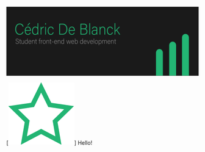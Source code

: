 [![Header](https://github.com/CedricDeBlanck/CedricDeBlanck/blob/main/Middel%202-100.jpg?raw=true "Header")](http://www.cedricdeblanck.be/)


[![Image](https://raw.githubusercontent.com/CedricDeBlanck/CedricDeBlanck/7e6f28f451bd9cf3431dd3db0c5ec8d6c979283a/star.svg)] Hello!
<!--
**CedricDeBlanck/CedricDeBlanck** is a ✨ _special_ ✨ repository because its `README.md` (this file) appears on your GitHub profile.

Here are some ideas to get you started:

- 🔭 I’m currently working on ...
- 🌱 I’m currently learning ...
- 👯 I’m looking to collaborate on ...
- 🤔 I’m looking for help with ...
- 💬 Ask me about ...
- 📫 How to reach me: ...
- 😄 Pronouns: ...
- ⚡ Fun fact: ...
-->
